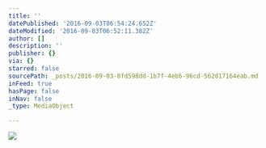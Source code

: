 ```yaml
---
title: ''
datePublished: '2016-09-03T06:54:24.652Z'
dateModified: '2016-09-03T06:52:11.382Z'
author: []
description: ''
publisher: {}
via: {}
starred: false
sourcePath: _posts/2016-09-03-8fd598dd-1b7f-4eb6-96cd-562d17164eab.md
inFeed: true
hasPage: false
inNav: false
_type: MediaObject

---
```

![](https://the-grid-user-content.s3-us-west-2.amazonaws.com/0396f406-fbc3-4c11-8dcf-e9fd7e233ed2.jpg)
